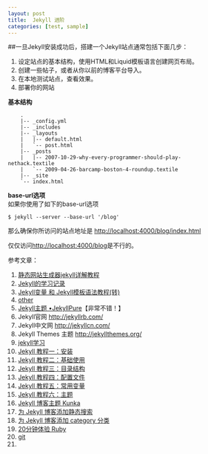 ```yaml
---
layout: post
title:  Jekyll 进阶
categories: [test, sample]
---
```


##一旦Jekyll安装成功后，搭建一个Jekyll站点通常包括下面几步：

1. 设定站点的基本结构，使用HTML和Liquid模板语言创建网页布局。
2. 创建一些帖子，或者从你以前的博客平台导入。
3. 在本地测试站点，查看效果。
4. 部署你的网站

**基本结构**

		.
		|-- _config.yml
		|-- _includes
		|-- _layouts
		|   |-- default.html
		|   `-- post.html
		|-- _posts
		|   |-- 2007-10-29-why-every-programmer-should-play-nethack.textile
		|   `-- 2009-04-26-barcamp-boston-4-roundup.textile
		|-- _site
		`-- index.html

**base-url选项**  
如果你使用了如下的base-url选项

    $ jekyll --server --base-url '/blog'

那么确保你所访问的站点地址是
<http://localhost:4000/blog/index.html>

仅仅访问<http://localhost:4000/blog>是不行的。



参考文章：

1. [静态网站生成器jekyll详解教程](http://higrid.net/c-art-blog_jekyll.htm)
2. [Jekyll的学习记录](http://sidong.github.io/blog/notes/jekyll/)
3. [Jekyll变量 和 Jekyll模板语法教程(转)](http://blog.qiumingxing.cn/2014/03/20/Jekyll%E5%8F%98%E9%87%8F%20%E5%92%8C%20Jekyll%E6%A8%A1%E6%9D%BF%E8%AF%AD%E6%B3%95%E6%95%99%E7%A8%8B/)
4. [other](http://higrid.net/c-art-jeklly_template_data.htm)
4. [Jekyll主题 •JekyllPure](http://liyouhai.com/project/opensource-jekyll-theme-jekyllpure.html)【非常不错！】
5. Jekyll官网 http://jekyllrb.com/
6. Jekyll中文网 http://jekyllcn.com/
7. Jekyll Themes 主题 http://jekyllthemes.org/
8. [jekyll学习](http://bg.biedalian.com/2013/08/01/use-jekyll.html)
9. [Jekyll 教程一：安装](http://www.zhanxin.info/jekyll/2013-08-07-jekyll-doc-installation.html)
10. [Jekyll 教程二：基础使用](http://www.zhanxin.info/jekyll/2013-08-07-jekyll-basic-usage.html)
11. [Jekyll 教程三：目录结构](http://www.zhanxin.info/jekyll/2013-08-07-jekyll-directory-structure.html)
12. [Jekyll 教程四：配置文件](http://www.zhanxin.info/jekyll/2013-08-07-jekyll-configuration.html)
13. [Jekyll 教程五：常用变量](http://www.zhanxin.info/jekyll/2013-08-07-jekyll-variables.html)
14. [Jekyll 教程六：主题](http://www.zhanxin.info/jekyll/2013-08-07-jekyll-custom-blog.html)
15. [Jekyll 博客主题 Kunka](http://www.zhanxin.info/jekyll/2013-08-11-jekyll-theme-kunka.html)
16. [为 Jekyll 博客添加静态搜索](http://www.zhanxin.info/jekyll/2012-05-26-jekyll-static-search.html)
17. [为 Jekyll 博客添加 category 分类](http://www.zhanxin.info/jekyll/2012-06-09-jekyll-category.html)
18. [20分钟体验 Ruby](https://www.ruby-lang.org/zh_cn/documentation/quickstart/)
19. [git](http://git-scm.com/book/zh/v1)
20. 






